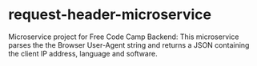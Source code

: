 # request-header-microservice
Microservice project for Free Code Camp Backend: This microservice parses the the Browser User-Agent string and returns a JSON containing the client IP address, language and software.